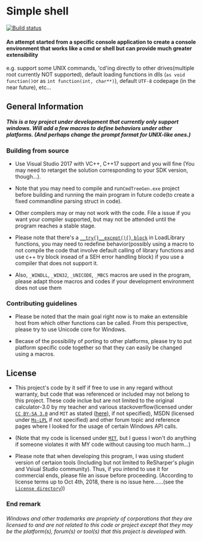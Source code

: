 # Simple shell

[![Build status](https://ci.appveyor.com/api/projects/status/4ioxd82h1l91yoqd?svg=true)](https://ci.appveyor.com/project/shangjiaxuan/simple-shell)

#### An attempt started from a specific console application to create a console environment that works like a cmd or shell but can provide much greater extensibility
e.g. support some UNIX commands, 'cd'ing directly to other drives(multiple root currently NOT supported), default loading functions in dlls (`as void function()`or as `int function(int, char**)`), default `UTF-8` codepage (in the near future), etc...

## General Information

##### This is a toy project under development that currently only support windows. Will add a few macros to define behaviors under other platforms. (And perhaps change the prompt format for UNIX-like ones.)

### Building from source

* Use Visual Studio 2017 with VC++, C++17 support and you will fine (You may need to retarget the solution corresponding to your SDK version, though...). 

* Note that you may need to compile and run`CmdTreeGen.exe` project before building and running the main program in future code(to create a fixed commandline parsing struct in code).

* Other compilers may or may not work with the code. File a issue if you want your compiler supported, but may not be attended until the program reaches a stable stage.

* Please note that there's a [`__try{}__except(){} block`](https://docs.microsoft.com/en-us/cpp/cpp/structured-exception-handling-c-cpp?view=vs-2017)  in LoadLibrary functions, you may need to redefine behavior(possibly using a macro to not compile the code that involve default calling of library functions and use c++ try block insead of a SEH error handling block) if you use a compiler that does not support it. 

* Also, `_WINDLL`, `_WIN32`, `_UNICODE`, `_MBCS` macros are used in the program, please adapt those macros and codes if your development environment does not use them

### Contributing guidelines

* Please be noted that the main goal right now is to make an extensible host from which other functions can be called. From this perspective, please try to use Unicode core for Windows.

*  Becase of the possibility of porting to other platforms, please try to put platform specific code together so that they can easily be changed using a macros.

## License

* This project's code by it self if free to use in any regard without warranty, but code that was referenced or included may not belong to this project. These code inclue but are not limited to the original calculator-3.0 by my teacher and various stackoverflow(licensed under [`CC BY-SA 3.0`](https://creativecommons.org/licenses/by-sa/3.0/) and `MIT` as stated ([here](https://meta.stackexchange.com/questions/271080/the-mit-license-clarity-on-using-code-on-stack-overflow-and-stack-exchange)), if not specified), MSDN (licensed under [`Ms-LPL`]( ./License-other/Ms-LPL.txt ) if not specified) and other forum topic and reference pages where I looked for the usage of certain Windows API calls.

* (Note that my code is licensed under [`MIT`]( ./LICENSE ), but I guess I won't do anything if someone violates it with MY code without causing too much harm...)

* Please note that when developing this program, I was using student version of certaion tools (Including but not limited to ReSharper's plugin and Vsiual Studio community). Thus, if you intend to use it for commercial ends, please file an issue before proceeding. 
(According to license terms up to Oct 4th, 2018, there is no issue here......(see the [`License directory`](./License-other/)))

### End remark

###### Windows and other trademarks are propriety of corporations that they are licensed to and are not related to this code or project except that they may be the platform(s), forum(s) or tool(s) that this project is developed with.
